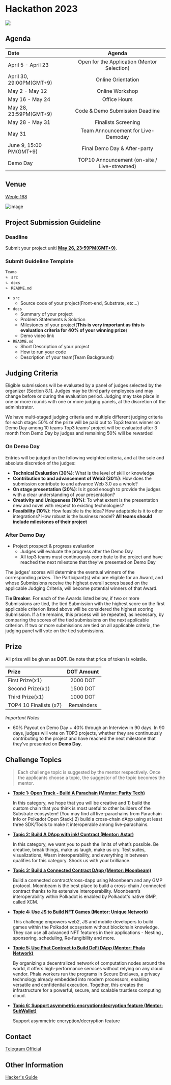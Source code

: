 # Hackathon 2023

![](https://i.postimg.cc/N0nGNtzh/photo-2023-03-08-00-43-38.jpg)

## Agenda

|  Date   |      Agenda      |  
|:----------|:-------------:|
| April 5 - April 23 |  Open for the Application (Mentor Selection) | 
| April 30, 29:00PM(GMT+9) | Online Orientation | 
| May 2 - May 12 | Online Workshop |
| May 16 - May 24 | Office Hours | 
| May 28, 23:59PM(GMT+9)| Code & Demo Submission Deadline | 
| May 28 - May 31| Finalists Screening |
| May 31 | Team Announcement for Live-Demoday |
| June 9, 15:00 PM(GMT+9) | Final Demo Day & After-party |
| Demo Day | TOP10 Announcement (on-site / Live-streamed) |

## Venue

[Weple 168](https://www.instagram.com/weple168)

![image](https://user-images.githubusercontent.com/39883171/228563089-79f6fbd3-88fc-412b-bb64-ea4f29fa3520.png)

## Project Submission Guideline

### Deadline

Submit your project unitl **[May 26, 23:59PM(GMT+9)](https://www.google.com/calendar/render?action=TEMPLATE&text=Summer+HackaDOT+2023+Deadline&dates=20230430T150000Z%2F20230526T145900Z)**.

### Submit Guideline Template

```
Teams
ㄴ src
ㄴ docs
ㄴ README.md
```

- `src`
    - Source code of your project(Front-end, Substrate, etc...)
- `docs` 
    - Summary of your project
    - Problem Statements & Solution
    - Milestones of your project(**This is very important as this is evaluation criteria for 40% of your winning prize**)
    - Demo video link
- `README.md` 
    - Short Description of your project
    - How to run your code
    - Description of your team(Team Background)

## Judging Criteria

Eligible submissions will be evaluated by a panel of judges selected by the organizer [Section 8.1]. Judges may be third party employees and may change before or during the evaluation period. Judging may take place in one or more rounds with one or more judging panels, at the discretion of the administrator.

We have multi-staged judging criteria and multiple different judging criteria for each stage: 
50% of the prize will be paid out to Top3 teams winner on Demo Day among 10 teams
Top3 teams’ project will be evaluated after 3 month from Demo Day by judges and remaining 50% will be rewarded

### On Demo Day

Entries will be judged on the following weighted criteria, and at the sole and absolute discretion of the judges:

- **Technical Evaluation (30%)**: What is the level of skill or knowledge 
- **Contribution to and advancement of Web3 (30%)**: How does the submission contribute to and advance Web 3.0 as a whole?
- **On stage presentation (20%)**: Is it good enough to provide the judges with a clear understanding of your presentation?
- **Creativity and Uniqueness (10%)**: To what extent is the presentation new and novel with respect to existing technologies?
- **Feasibility (10%)**: How feasible is the idea? How adaptable is it to other integrations? How robust is the business model? **All teams should include milestones of their project**


### After Demo Day
- Project prospect & progress evaluation
    - Judges will evaluate the progress after the Demo Day
    - All top3 teams must continuously contribute to the project and have reached the next milestone that they’ve presented on Demo Day

The judges' scores will determine the eventual winners of the corresponding prizes. The Participant(s) who are eligible for an Award, and whose Submissions receive the highest overall scores based on the applicable Judging Criteria, will become potential winners of that Award.

**Tie Breaker**. For each of the Awards listed below, if two or more Submissions are tied, the tied Submission with the highest score on the first applicable criterion listed above will be considered the highest scoring Submission. If a tie remains, this process will be repeated, as necessary, by comparing the scores of the tied submissions on the next applicable criterion. If two or more submissions are tied on all applicable criteria, the judging panel will vote on the tied submissions.

## Prize

All prize will be given as **DOT**. Be note that price of token is volatile. 

|  Prize  | DOT Amount |  
|:----------|:-------------:|
| First Prize(x1) |  2000 DOT | 
| Second Prize(x1) | 1500 DOT | 
| Third Prize(x1) | 1000 DOT | 
| TOP4 10 Finalists (x7) | Remainders |

*Important Notes*
- 60% Payout on Demo Day + 40% through an Interview in 90 days. In 90 days, judges will vote on TOP3 projects, whether they are continuously contributing to the project and have reached the next milestone that they’ve presented on **Demo Day**.

## Challenge Topics

> Each challenge topic is suggested by the mentor respectively. Once the applicants choose a topic, the suggestor of the topic becomes the mentor.

- **[Topic 1: Open Track - Build A Parachain (Mentor: Parity Tech)](https://github.com/HackaDOT-East-Asia/Summer-HackaDOT-2023/tree/main/topics/topic1-parity)**

    In this category, we hope that you will be creative and 1) build the custom chain that you think is most useful to other builders of the Substrate ecosystem! (You may find all live-parachains from Parachain Info or Polkadot Open Stack) 2) build a cross-chain dApp using at least three SDK/Tools to make it interoperable among live-parachains. 
    
- **[Topic 2: Build A DApp with ink! Contract (Mentor: Astar)](https://github.com/HackaDOT-East-Asia/Summer-HackaDOT-2023/tree/main/topics/topic2-astar)**

    In this category, we want you to push the limits of what’s possible. Be creative, break things, make us laugh, make us cry. Test suites, visualizations, Wasm interoperability, and everything in between qualifies for this category. Shock us with your brilliance.
    
- **[Topic 3: Build a Connected Contract DApp (Mentor: Moonbeam)](https://github.com/HackaDOT-East-Asia/Summer-HackaDOT-2023/tree/main/topics/topic3-moonbeam)**

    Build a connected contract/cross-dapp using Moonbeam and any GMP protocol. Moonbeam is the best place to build a cross-chain / connected contract thanks to its extensive interoperability. Moonbeam’s interoperability within Polkadot is enabled by Polkadot's native GMP, called XCM.
    
- **[Topic 4: Use JS to Build NFT Games (Mentor: Unique Network)](https://github.com/HackaDOT-East-Asia/Summer-HackaDOT-2023/tree/main/topics/topic4-unique)**
    
    This challenge empowers web2, JS and mobile developers to build games within the Polkadot ecosystem without blockchain knowledge. They can use all advanced NFT features in their applications - Nesting , sponsoring, scheduling, Re-fungibility and more.
    
- **[Topic 5: Use Phat Contract to Build DeFi DApp (Mentor: Phala Network)](https://github.com/HackaDOT-East-Asia/Summer-HackaDOT-2023/tree/main/topics/topic5-phala)**
    
    By organizing a decentralized network of computation nodes around the world, it offers high-performance services without relying on any cloud vendor. Phala workers run the programs in Secure Enclaves, a privacy technology already embedded into modern processors, enabling versatile and confidential execution. Together, this creates the infrastructure for a powerful, secure, and scalable trustless computing cloud.

- **[Topic 6: Support asymmetric encryption/decryption feature (Mentor: SubWallet)](https://github.com/HackaDOT-East-Asia/Summer-HackaDOT-2023/tree/main/topics/topic6-subwallet)**

    Support asymmetric encryption/decryption feature

## Contact 

[Telegram Official](https://t.me/hackadot/1)

## Other Information

[Hacker's Guide](https://web3foundation.notion.site/A-Hacker-s-Guide-to-the-Polkadot-Galaxy-902a55db98444aa4b9f3911ce3038f5f)





